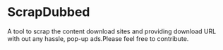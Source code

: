 # ScrapDubbed
A tool to scrap the content download sites and providing download URL with out any hassle, pop-up ads.Please feel free to contribute. 
